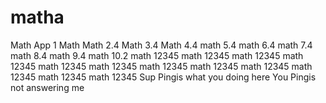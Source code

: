 # matha
Math App 1
Math
Math 2.4
Math 3.4
Math 4.4
math 5.4
math 6.4
math 7.4
math 8.4
math 9.4
math 10.2
math 12345
math 12345
math 12345
math 12345
math 12345
math 12345
math 12345
math 12345
math 12345
math 12345
math 12345
math 12345
Sup Pingis what you doing here
You Pingis not answering me 
